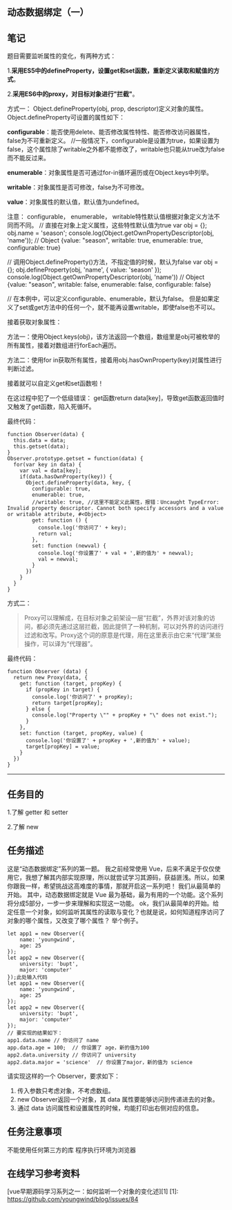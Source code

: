 ## 动态数据绑定（一）

笔记 
--
题目需要监听属性的变化，有两种方式：

1.**采用ES5中的defineProperty，设置get和set函数，重新定义读取和赋值的方式**。

2.**采用ES6中的proxy，对目标对象进行"拦截"**。

方式一：
Object.defineProperty(obj, prop, descriptor)定义对象的属性。
Object.defineProperty可设置的属性如下：

**configurable**：能否使用delete、能否修改属性特性、能否修改访问器属性，false为不可重新定义。
//一般情况下，configurable是设置为true，如果设置为false，这个属性除了writable之外都不能修改了，writable也只能从true改为false而不能反过来。

**enumerable**：对象属性是否可通过for-in循环遍历或在Object.keys中列举。

**writable**：对象属性是否可修改，false为不可修改。

**value**：对象属性的默认值，默认值为undefined。


注意： configurable， enumerable， writable特性默认值根据对象定义方法不同而不同。
// 直接在对象上定义属性，这些特性默认值为true
var obj = {};
obj.name = 'season';
console.log(Object.getOwnPropertyDescriptor(obj, 'name'));
// Object {value: "season", writable: true, enumerable: true, configurable: true}

// 调用Object.defineProperty()方法，不指定值的时候，默认为false
var obj = {};
obj.defineProperty(obj, 'name', {
  value: 'season'
});
console.log(Object.getOwnPropertyDescriptor(obj, 'name'))
// Object {value: "season", writable: false, enumerable: false, configurable: false}


// 在本例中，可以定义configurable、enumerable，默认为false。 但是如果定义了set或get方法中的任何一个，就不能再设置writable，即使false也不可以。


接着获取对象属性：

方法一：使用Object.keys(obj)，该方法返回一个数组，数组里是obj可被枚举的所有属性，接着对数组进行forEach遍历。

方法二：使用for in获取所有属性，接着用obj.hasOwnProperty(key)对属性进行判断过滤。

接着就可以自定义get和set函数啦！

在这过程中犯了一个低级错误：
get函数return data[key]，导致get函数返回值时又触发了get函数，陷入死循环。

最终代码：

    function Observer(data) {
      this.data = data;
      this.getset(data);
    }
    Observer.prototype.getset = function(data) {
      for(var key in data) {
        var val = data[key];
        if(data.hasOwnProperty(key)) {
          Object.defineProperty(data, key, {
            configurable: true,
            enumerable: true, 
            //writable: true, //这里不能定义此属性，报错：Uncaught TypeError: Invalid property descriptor. Cannot both specify accessors and a value or writable attribute, #<Object>
            get: function () {
              console.log('你访问了' + key);
              return val;
            },
            set: function (newval) {
              console.log('你设置了' + val + ',新的值为' + newval);
              val = newval;
            }
          })
        }
      }
    }

方式二：
> Proxy可以理解成，在目标对象之前架设一层“拦截”，外界对该对象的访问，都必须先通过这层拦截，因此提供了一种机制，可以对外界的访问进行过滤和改写。Proxy这个词的原意是代理，用在这里表示由它来“代理”某些操作，可以译为“代理器”。

最终代码：

    function Observer (data) {
      return new Proxy(data, {
        get: function (target, propKey) {
          if (propKey in target) {
            console.log('你访问了' + propKey);
            return target[propKey];
          } else {
            console.log("Property \"" + propKey + "\" does not exist.");
          }
        },
        set: function (target, propKey, value) {
          console.log('你设置了' + propKey + ',新的值为' + value);
          target[propKey] = value;
        }
      })
    }


----------

任务目的
--
1.了解 getter 和 setter

2.了解 new

任务描述
--
这是“动态数据绑定”系列的第一题。
我之前经常使用 Vue，后来不满足于仅仅使用它，我想了解其内部实现原理，所以就尝试学习其源码，获益匪浅。所以，如果你跟我一样，希望挑战这高难度的事情，那就开启这一系列吧！
我们从最简单的开始。
其中，动态数据绑定就是 Vue 最为基础，最为有用的一个功能。这个系列将分成5部分，一步一步来理解和实现这一功能。
ok，我们从最简单的开始。给定任意一个对象，如何监听其属性的读取与变化？也就是说，如何知道程序访问了对象的哪个属性，又改变了哪个属性？ 举个例子。

    let app1 = new Observer({
        name: 'youngwind',
        age: 25
    });
    let app2 = new Observer({
        university: 'bupt',
        major: 'computer'
    });此处输入代码
    let app1 = new Observer({
        name: 'youngwind',
        age: 25
    });
    let app2 = new Observer({
        university: 'bupt',
        major: 'computer'
    });
    // 要实现的结果如下：
    app1.data.name // 你访问了 name
    app.data.age = 100;  // 你设置了 age，新的值为100
    app2.data.university // 你访问了 university
    app2.data.major = 'science'  // 你设置了major，新的值为 science

请实现这样的一个 Observer，要求如下：

 1. 传入参数只考虑对象，不考虑数组。
 2. new Observer返回一个对象，其 data 属性要能够访问到传递进去的对象。
 3. 通过 data 访问属性和设置属性的时候，均能打印出右侧对应的信息。
 
任务注意事项
--
不能使用任何第三方的库
程序执行环境为浏览器

在线学习参考资料
--

[vue早期源码学习系列之一：如何监听一个对象的变化述][1]
  [1]: https://github.com/youngwind/blog/issues/84
